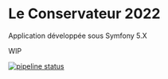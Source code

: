 # Le Conservateur 2022 

Application développée sous Symfony 5.X

WIP


[![pipeline status](https://gitlab.com/la-guilde-du-pixel/le-conservateur-2022/badges/main/pipeline.svg)](https://gitlab.com/la-guilde-du-pixel/le-conservateur-2022/-/commits/main)

